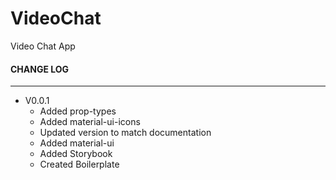 # VideoChat
Video Chat App

#### CHANGE LOG
***
* V0.0.1
  * Added prop-types
  * Added material-ui-icons
  * Updated version to match documentation
  * Added material-ui
  * Added Storybook
  * Created Boilerplate
